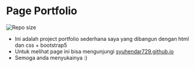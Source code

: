 # Page Portfolio

![Repo size](https://img.shields.io/github/repo-size/syuhendar729/syuhendar729.github.io?label=Dotfiles%20Size&style=for-the-badge)


- Ini adalah project portfolio sederhana saya yang dibangun dengan html dan css + bootstrap5
- Untuk melihat page ini bisa mengunjungi <a href="https://syuhendar729.github.io/">syuhendar729.github.io</a>
- Semoga anda menyukainya :)
